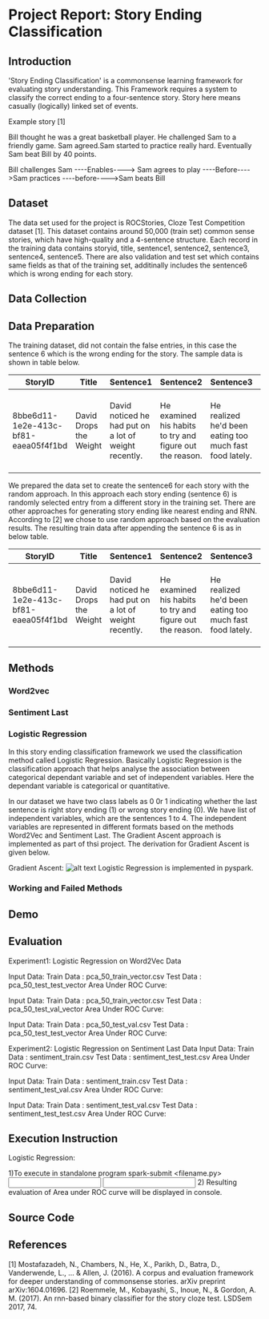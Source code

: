 # Project Report: Story Ending Classification
## Introduction
'Story Ending Classification' is a commonsense learning framework for evaluating story understanding. This Framework requires a system to classify the correct ending to a four-sentence story. Story here means casually (logically) linked set of events.


Example story [1]

Bill thought he was a great basketball player. He challenged Sam to a friendly game. Sam agreed.Sam started to practice really hard. Eventually Sam beat Bill by 40 points.

Bill challenges Sam ----Enables----> Sam agrees to play ----Before---->Sam practices ----before---->Sam beats Bill

## Dataset
The data set used for the project is ROCStories, Cloze Test Competition dataset [1]. This dataset contains around 50,000 (train set) common sense stories, which have high-quality and a 4-sentence structure. Each record in the training data contains storyid, title, sentence1, sentence2, sentence3, sentence4, sentence5. There are also validation and test set which contains same fields as that of the training set, additinally includes the sentence6 which is wrong ending for each story.

## Data Collection

## Data Preparation
The training dataset, did not contain the false entries, in this case the sentence 6 which is the wrong ending for the story. The sample data is shown in table below.

| StoryID        | Title           | Sentence1       | Sentence2       | Sentence3       | Sentence4       | Sentence5  |
|----------------|-----------------|-----------------|-----------------|-----------------|-----------------|------------|
| 8bbe6d11-1e2e-413c-bf81-eaea05f4f1bd|David Drops the Weight|David noticed he had put on a lot of weight recently.|He examined his habits to try and figure out the reason.|He realized he'd been eating too much fast food lately.|He stopped going to burger places and started a vegetarian diet.|After a few weeks, he started to feel much better.|            

We prepared the data set to create the sentence6 for each story with the random approach. In this approach each story ending (sentence 6) is randomly selected entry from a different story in the training set. There are other approaches for generating story ending like nearest ending and RNN. According to [2] we chose to use random approach based on the evaluation results. The resulting train data after appending the sentence 6 is as in below table.

| StoryID        | Title           | Sentence1       | Sentence2       | Sentence3       | Sentence4       | Sentence5  | Sentence6 |
|----------------|-----------------|-----------------|-----------------|-----------------|-----------------|------------|-----------|
| 8bbe6d11-1e2e-413c-bf81-eaea05f4f1bd|David Drops the Weight|David noticed he had put on a lot of weight recently.|He examined his habits to try and figure out the reason.|He realized he'd been eating too much fast food lately.|He stopped going to burger places and started a vegetarian diet.|After a few weeks, he started to feel much better.|Hers was picked.|

## Methods
### Word2vec
### Sentiment Last
### Logistic Regression
In this story ending classification framework we used the classification method called Logistic Regression. Basically Logistic Regression is the classification approach that helps analyse the association between categorical dependant variable and set of independent variables. Here the dependant variable is categorical or quantitative.

In our dataset we have two class labels as 0 0r 1 indicating whether the last sentence is right story ending (1) or wrong story ending (0). We have list of independent variables, which are the sentences 1 to 4. The independent variables are represented in different formats based on the methods Word2Vec and Sentiment Last. The Gradient Ascent approach is implemented as part of thsi project. The derivation for Gradient Ascent is given below.

Gradient Ascent: 
![alt text](https://github.com/jaishreerang/CloudProjectReport/image1.png "GradientAscent Equation")
Logistic Regression is implemented in pyspark.
### Working and Failed Methods
## Demo

## Evaluation
Experiment1: Logistic Regression on Word2Vec Data

Input Data: 
Train Data          : pca_50_train_vector.csv
Test Data           : pca_50_test_test_vector
Area Under ROC Curve:

Input Data: 
Train Data          : pca_50_train_vector.csv
Test Data           : pca_50_test_val_vector
Area Under ROC Curve:

Input Data: 
Train Data          : pca_50_test_val.csv
Test Data           : pca_50_test_test_vector
Area Under ROC Curve:

Experiment2: Logistic Regression on Sentiment Last Data
Input Data: 
Train Data          : sentiment_train.csv
Test Data           : sentiment_test_test.csv
Area Under ROC Curve:

Input Data: 
Train Data          : sentiment_train.csv
Test Data           : sentiment_test_val.csv
Area Under ROC Curve:

Input Data: 
Train Data          : sentiment_test_val.csv
Test Data           : sentiment_test_test.csv
Area Under ROC Curve:

## Execution Instruction
Logistic Regression:

1)To execute in standalone program
  spark-submit <filename.py> <input train data> <iterations> <input test data>
2) Resulting evaluation of Area under ROC curve will be displayed in console.
## Source Code
## References
[1] Mostafazadeh, N., Chambers, N., He, X., Parikh, D., Batra, D., Vanderwende, L., ... & Allen, J. (2016). A corpus and evaluation framework for deeper understanding of commonsense stories. arXiv preprint arXiv:1604.01696.
[2] Roemmele, M., Kobayashi, S., Inoue, N., & Gordon, A. M. (2017). An rnn-based binary classifier for the story cloze test. LSDSem 2017, 74.
